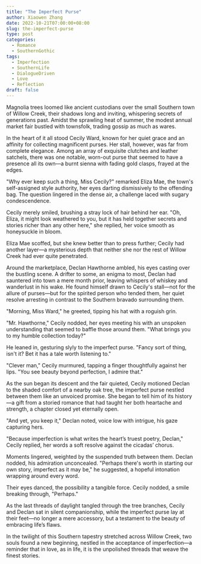 ```yaml
---
title: "The Imperfect Purse"
author: Xiaowen Zhang
date: 2022-10-21T07:00:00+08:00
slug: the-imperfect-purse
type: post
categories:
  - Romance
  - SouthernGothic
tags:
  - Imperfection
  - SouthernLife
  - DialogueDriven
  - Love
  - Reflection
draft: false
---
```


Magnolia trees loomed like ancient custodians over the small Southern town of Willow Creek, their shadows long and inviting, whispering secrets of generations past. Amidst the sprawling heat of summer, the modest annual market fair bustled with townsfolk, trading gossip as much as wares.

In the heart of it all stood Cecily Ward, known for her quiet grace and an affinity for collecting magnificent purses. Her stall, however, was far from complete elegance. Among an array of exquisite clutches and leather satchels, there was one notable, worn-out purse that seemed to have a presence all its own—a burnt sienna with fading gold clasps, frayed at the edges.

"Why ever keep such a thing, Miss Cecily?" remarked Eliza Mae, the town's self-assigned style authority, her eyes darting dismissively to the offending bag. The question lingered in the dense air, a challenge laced with sugary condescendence.

Cecily merely smiled, brushing a stray lock of hair behind her ear. "Oh, Eliza, it might look weathered to you, but it has held together secrets and stories richer than any other here," she replied, her voice smooth as honeysuckle in bloom.

Eliza Mae scoffed, but she knew better than to press further; Cecily had another layer—a mysterious depth that neither she nor the rest of Willow Creek had ever quite penetrated.

Around the marketplace, Declan Hawthorne ambled, his eyes casting over the bustling scene. A drifter to some, an enigma to most, Declan had sauntered into town a mere month prior, leaving whispers of whiskey and wanderlust in his wake. He found himself drawn to Cecily's stall—not for the allure of purses—but for the spirited person who tended them, her quiet resolve arresting in contrast to the Southern bravado surrounding them.

"Morning, Miss Ward," he greeted, tipping his hat with a roguish grin.

"Mr. Hawthorne," Cecily nodded, her eyes meeting his with an unspoken understanding that seemed to baffle those around them. "What brings you to my humble collection today?"

He leaned in, gesturing slyly to the imperfect purse. "Fancy sort of thing, isn't it? Bet it has a tale worth listening to."

"Clever man," Cecily murmured, tapping a finger thoughtfully against her lips. "You see beauty beyond perfection, I admire that."

As the sun began its descent and the fair quieted, Cecily motioned Declan to the shaded comfort of a nearby oak tree, the imperfect purse nestled between them like an unvoiced promise. She began to tell him of its history—a gift from a storied romance that had taught her both heartache and strength, a chapter closed yet eternally open.

"And yet, you keep it," Declan noted, voice low with intrigue, his gaze capturing hers.

"Because imperfection is what writes the heart’s truest poetry, Declan," Cecily replied, her words a soft resolve against the cicadas’ chorus.

Moments lingered, weighted by the suspended truth between them. Declan nodded, his admiration unconcealed. "Perhaps there's worth in starting our own story, imperfect as it may be," he suggested, a hopeful intonation wrapping around every word.

Their eyes danced, the possibility a tangible force. Cecily nodded, a smile breaking through, "Perhaps."

As the last threads of daylight tangled through the tree branches, Cecily and Declan sat in silent companionship, while the imperfect purse lay at their feet—no longer a mere accessory, but a testament to the beauty of embracing life’s flaws.

In the twilight of this Southern tapestry stretched across Willow Creek, two souls found a new beginning, nestled in the acceptance of imperfection—a reminder that in love, as in life, it is the unpolished threads that weave the finest stories.
